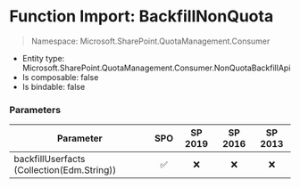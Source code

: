 # Function Import: BackfillNonQuota

> Namespace: Microsoft.SharePoint.QuotaManagement.Consumer

- Entity type: Microsoft.SharePoint.QuotaManagement.Consumer.NonQuotaBackfillApi
- Is composable: false
- Is bindable: false

### Parameters

Parameter | SPO | SP 2019 | SP 2016 | SP 2013
----------|:---:|:-------:|:-------:|:-------:
backfillUserfacts (Collection(Edm.String)) | ✅ | ❌ | ❌ | ❌